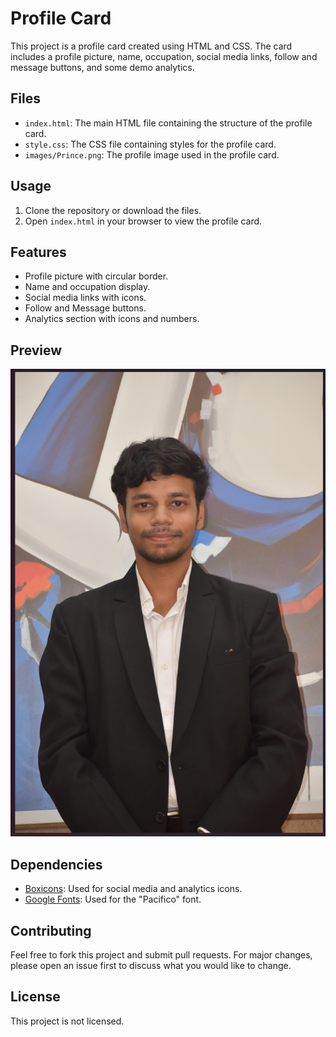 # Profile Card

This project is a profile card created using HTML and CSS. The card includes a profile picture, name, occupation, social media links, follow and message buttons, and some demo analytics.

## Files

- `index.html`: The main HTML file containing the structure of the profile card.
- `style.css`: The CSS file containing styles for the profile card.
- `images/Prince.png`: The profile image used in the profile card.

## Usage

1. Clone the repository or download the files.
2. Open `index.html` in your browser to view the profile card.

## Features

- Profile picture with circular border.
- Name and occupation display.
- Social media links with icons.
- Follow and Message buttons.
- Analytics section with icons and numbers.

## Preview

![Profile Card](Prince.png)

## Dependencies

- [Boxicons](https://boxicons.com/): Used for social media and analytics icons.
- [Google Fonts](https://fonts.google.com/): Used for the "Pacifico" font.

## Contributing

Feel free to fork this project and submit pull requests. For major changes, please open an issue first to discuss what you would like to change.

## License

This project is not licensed.